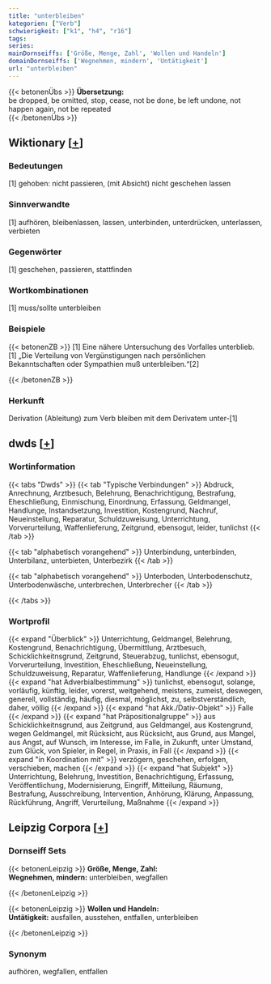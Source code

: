 ```yaml
---
title: "unterbleiben"
kategorien: ["Verb"]
schwierigkeit: ["k1", "h4", "r16"]
tags:
series:
mainDornseiffs: ['Größe, Menge, Zahl', 'Wollen und Handeln']
domainDornseiffs: ['Wegnehmen, mindern', 'Untätigkeit']
url: "unterbleiben"
---
```


{{< betonenÜbs >}}
**Übersetzung:**  
be dropped, be omitted, stop, cease, not be done, be left  undone, not happen  again, not be repeated  
{{< /betonenÜbs >}}

## Wiktionary [[+](https://de.wiktionary.org/wiki/unterbleiben)]

### Bedeutungen
[1] gehoben: nicht passieren, (mit Absicht) nicht geschehen lassen  

### Sinnverwandte
[1] aufhören, bleibenlassen, lassen, unterbinden, unterdrücken, unterlassen, verbieten  

### Gegenwörter
[1] geschehen, passieren, stattfinden  

### Wortkombinationen
[1] muss/sollte unterbleiben  

### Beispiele
{{< betonenZB >}}
[1] Eine nähere Untersuchung des Vorfalles unterblieb.  
[1] „Die Verteilung von Vergünstigungen nach persönlichen Bekanntschaften oder Sympathien muß unterbleiben.“[2]  

{{< /betonenZB >}}
### Herkunft
Derivation (Ableitung) zum Verb bleiben mit dem Derivatem unter-[1]  



## dwds [[+](https://www.dwds.de/wb/unterbleiben)]

### Wortinformation
{{< tabs "Dwds" >}}
{{< tab "Typische Verbindungen" >}}
Abdruck, Anrechnung, Arztbesuch, Belehrung, Benachrichtigung, Bestrafung, Eheschließung, Einmischung, Einordnung, Erfassung, Geldmangel, Handlunge, Instandsetzung, Investition, Kostengrund, Nachruf, Neueinstellung, Reparatur, Schuldzuweisung, Unterrichtung, Vorverurteilung, Waffenlieferung, Zeitgrund, ebensogut, leider, tunlichst
{{< /tab >}}

{{< tab "alphabetisch vorangehend" >}}
Unterbindung, unterbinden, Unterbilanz, unterbieten, Unterbezirk
{{< /tab >}}

{{< tab "alphabetisch vorangehend" >}}
Unterboden, Unterbodenschutz, Unterbodenwäsche, unterbrechen, Unterbrecher
{{< /tab >}}

{{< /tabs >}}

### Wortprofil
{{< expand "Überblick" >}} Unterrichtung, Geldmangel, Belehrung, Kostengrund, Benachrichtigung, Übermittlung, Arztbesuch, Schicklichkeitnsgrund, Zeitgrund, Steuerabzug, tunlichst, ebensogut, Vorverurteilung, Investition, Eheschließung, Neueinstellung, Schuldzuweisung, Reparatur, Waffenlieferung, Handlunge {{< /expand >}}
{{< expand "hat Adverbialbestimmung" >}} tunlichst, ebensogut, solange, vorläufig, künftig, leider, vorerst, weitgehend, meistens, zumeist, deswegen, generell, vollständig, häufig, diesmal, möglichst, zu, selbstverständlich, daher, völlig {{< /expand >}}
{{< expand "hat Akk./Dativ-Objekt" >}} Falle {{< /expand >}}
{{< expand "hat Präpositionalgruppe" >}} aus Schicklichkeitnsgrund, aus Zeitgrund, aus Geldmangel, aus Kostengrund, wegen Geldmangel, mit Rücksicht, aus Rücksicht, aus Grund, aus Mangel, aus Angst, auf Wunsch, im Interesse, im Falle, in Zukunft, unter Umstand, zum Glück, von Spieler, in Regel, in Praxis, in Fall {{< /expand >}}
{{< expand "in Koordination mit" >}} verzögern, geschehen, erfolgen, verschieben, machen {{< /expand >}}
{{< expand "hat Subjekt" >}} Unterrichtung, Belehrung, Investition, Benachrichtigung, Erfassung, Veröffentlichung, Modernisierung, Eingriff, Mitteilung, Räumung, Bestrafung, Ausschreibung, Intervention, Anhörung, Klärung, Anpassung, Rückführung, Angriff, Verurteilung, Maßnahme {{< /expand >}}

## Leipzig Corpora [[+](https://corpora.uni-leipzig.de/en/res?word=unterbleiben&corpusId=deu_newscrawl-public_2018)]

### Dornseiff Sets
{{< betonenLeipzig >}}
**Größe, Menge, Zahl:**  
**Wegnehmen, mindern:** unterbleiben, wegfallen  

{{< /betonenLeipzig >}}


{{< betonenLeipzig >}}
**Wollen und Handeln:**  
**Untätigkeit:** ausfallen, ausstehen, entfallen, unterbleiben  

{{< /betonenLeipzig >}}

### Synonym
aufhören, wegfallen, entfallen

